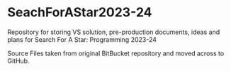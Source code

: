 # SeachForAStar2023-24
 Repository for storing VS solution, pre-production documents, ideas and plans for Search For A Star: Programming 2023-24

 Source Files taken from original BitBucket repository and moved across to GitHub.

